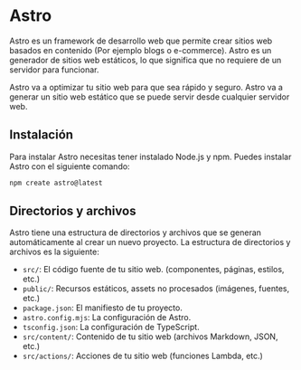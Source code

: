 # Astro

Astro es un framework de desarrollo web que permite crear sitios web basados en contenido (Por ejemplo blogs o e-commerce). Astro es un generador de sitios web estáticos, lo que significa que no requiere de un servidor para funcionar.

Astro va a optimizar tu sitio web para que sea rápido y seguro. Astro va a generar un sitio web estático que se puede servir desde cualquier servidor web.

## Instalación

Para instalar Astro necesitas tener instalado Node.js y npm. Puedes instalar Astro con el siguiente comando:

```bash
npm create astro@latest
```


## Directorios y archivos

Astro tiene una estructura de directorios y archivos que se generan automáticamente al crear un nuevo proyecto. La estructura de directorios y archivos es la siguiente:

- `src/`: El código fuente de tu sitio web. (componentes, páginas, estilos, etc.)
- `public/`: Recursos estáticos, assets no procesados (imágenes, fuentes, etc.)
- `package.json`: El manifiesto de tu proyecto.
- `astro.config.mjs`: La configuración de Astro.
- `tsconfig.json`: La configuración de TypeScript.
- `src/content/`: Contenido de tu sitio web (archivos Markdown, JSON, etc.)
- `src/actions/`: Acciones de tu sitio web (funciones Lambda, etc.)